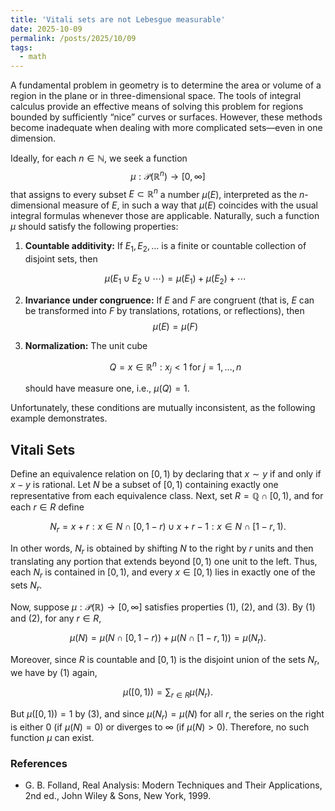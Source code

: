 ```yaml
---
title: 'Vitali sets are not Lebesgue measurable'
date: 2025-10-09
permalink: /posts/2025/10/09
tags:
  - math
---
```


A fundamental problem in geometry is to determine the area or volume of a region in the plane or in three-dimensional space. The tools of integral calculus provide an effective means of solving this problem for regions bounded by sufficiently “nice” curves or surfaces. However, these methods become inadequate when dealing with more complicated sets—even in one dimension.

Ideally, for each $n \in \mathbb{N}$, we seek a function
$$\mu : \mathcal{P}(\mathbb{R}^n) \to [0, \infty]$$
that assigns to every subset $E \subset \mathbb{R}^n$ a number $\mu(E)$, interpreted as the $n$-dimensional measure of $E$, in such a way that $\mu(E)$ coincides with the usual integral formulas whenever those are applicable. Naturally, such a function $\mu$ should satisfy the following properties:

1. **Countable additivity:**
   If $E_1, E_2, \dots$ is a finite or countable collection of disjoint sets, then

   $$
   \mu(E_1 \cup E_2 \cup \cdots) = \mu(E_1) + \mu(E_2) + \cdots
   $$

3. **Invariance under congruence:**
   If $E$ and $F$ are congruent (that is, $E$ can be transformed into $F$ by translations, rotations, or reflections), then
   $$\mu(E) = \mu(F)$$

4. **Normalization:**
   The unit cube
   
   $$
   Q = { x \in \mathbb{R}^n : x_j < 1 \text{ for } j = 1, \dots, n }
   $$
   
   should have measure one, i.e., $\mu(Q) = 1$.

Unfortunately, these conditions are mutually inconsistent, as the following example demonstrates.

## Vitali Sets
Define an equivalence relation on $[0, 1)$ by declaring that $x \sim y$ if and only if $x - y$ is rational. Let $N$ be a subset of $[0, 1)$ containing exactly one representative from each equivalence class. Next, set $R = \mathbb{Q} \cap [0, 1)$, and for each $r \in R$ define

$$
N_r = {x + r : x \in N \cap [0, 1 - r)} \cup {x + r - 1 : x \in N \cap [1 - r, 1)}.
$$

In other words, $N_r$ is obtained by shifting $N$ to the right by $r$ units and then translating any portion that extends beyond $[0, 1)$ one unit to the left. Thus, each $N_r$ is contained in $[0, 1)$, and every $x \in [0, 1)$ lies in exactly one of the sets $N_r$.

Now, suppose $\mu : \mathcal{P}(\mathbb{R}) \to [0, \infty]$ satisfies properties (1), (2), and (3). By (1) and (2), for any $r \in R$,

$$
\mu(N) = \mu(N \cap [0, 1 - r)) + \mu(N \cap [1 - r, 1)) = \mu(N_r).
$$

Moreover, since $R$ is countable and $[0, 1)$ is the disjoint union of the sets $N_r$, we have by (1) again,

$$
\mu([0, 1)) = \sum_{r \in R} \mu(N_r).
$$

But $\mu([0, 1)) = 1$ by (3), and since $\mu(N_r) = \mu(N)$ for all $r$, the series on the right is either $0$ (if $\mu(N) = 0$) or diverges to $\infty$ (if $\mu(N) > 0$). Therefore, no such function $\mu$ can exist.

### References
- G. B. Folland, Real Analysis: Modern Techniques and Their Applications, 2nd ed., John Wiley & Sons, New York, 1999.
